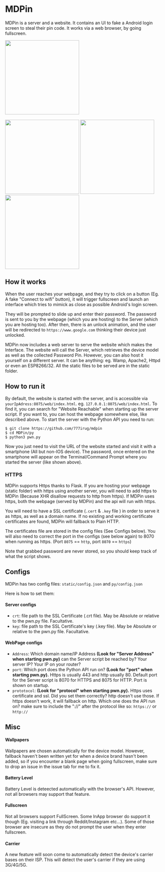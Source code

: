 # MDPin
MDPin is a server and a website. It contains an UI to fake a Android login screen to steal their pin code. It works via a web browser, by going fullscreen.

<p float="left">
  <img src="https://user-images.githubusercontent.com/26277763/109572152-a9830400-7ae4-11eb-9ad9-09fb5f4566bc.gif" width="240" /><br><br>
  <img src="https://user-images.githubusercontent.com/26277763/108247440-90746d80-714a-11eb-8fa2-265f371a11b6.png" width="240" />
  <img src="https://user-images.githubusercontent.com/26277763/108247444-910d0400-714a-11eb-80b8-0d5e15f0c17e.png" width="240" /> 
  <img src="https://user-images.githubusercontent.com/26277763/108247446-91a59a80-714a-11eb-848a-da732dde1000.png" width="240" />
</p>

## How it works

When the user reaches your webpage, and they try to click on a button (Eg. A fake "Connect to wifi" button), it will trigger fullscreen and launch an interface which tries to mimick as close as possible Android's login screen.

They will be prompted to slide up and enter their password. The password is sent to you by the webpage (which you are hosting) to the Server (which you are hosting too). After then, there is an unlock animation, and the user will be redirected to `https://www.google.com` thinking their device just unlocked.

MDPin now includes a web server to serve the website which makes the Interface. The website will call the Server, which retrieves the device model as well as the collected Password Pin. However, you can also host it yourself on a different server. It can be anything: eg. Wamp, Apache2, Httpd or even an ESP8266/32. All the static files to be served are in the static folder.

## How to run it

By default, the website is started with the server, and is accessible via `yourIpAdress:8075/web/index.html`. eg. `127.0.0.1:8075/web/index.html`. To find it, you can search for "Website Reachable" when starting up the server script. If you want to, you can host the webpage somewhere else, like described above. To start the server with the Python API you need to run: 

```
$ git clone https://github.com/777irug/mdpin
$ cd MDPin/py
$ python3 pwn.py
```

Now you just need to visit the URL of the website started and visit it with a smartphone (All but non-IOS device). The password, once entered on the smartphone will appear on the Terminal/Command Prompt where you started the server (like shown above).
### HTTPS
MDPin supports Https thanks to Flask. If you are hosting your webpage (static folder) with https using another server, you will need to add https to MDPin (Because XHR disallow requests to http from https). If MDPin uses https, both the webpage (served by MDPin) and the api will run with https.

You will need to have a SSL certificate (`.cert` & `.key` file ) in order to serve it as https, as well as a domain name. If no existing and working certificate certificates are found, MDPin will fallback to Plain HTTP.

The certificates file are stored in the config files (See Configs below). You will also need to correct the port in the configs (see below again) to 8070 when running as https. (Port `8075` == `http`, port `8070` == `https`)

Note that grabbed password are never stored, so you should keep track of what the script shows.

## Configs

MDPin has two config files: `static/config.json` and `py/config.json`

Here is how to set them:

#### Server configs

- `crt`: file path to the SSL Certificate (.crt file). May be Absolute or relative to the pwn.py file. Facultative.
- `key`: file path to the SSL Certificate's key (.key file). May be Absolute or relative to the pwn.py file. Facultative.

#### WebPage configs

- `Address`: Which domain name/IP Address **(Look for "Server Address" when starting pwn.py)** can the Server script be reached by? Your server IP? Your IP on your router?
- `port`: Which port does the Python API run on? **(Look for "port" when starting pwn.py).** Https is usually 443 and http usually 80. Default port for the Server script is 8070 for HTTPS and 8075 for HTTP. Port is shown on startup.
- `prototocol`: **(Look for "protocol" when starting pwn.py).** Https uses certificate and ssl. Did you set them correctly? http doesn't use those. If https doesn't work, it will fallback on http. Which one does the API run on? make sure to include the "://" after the protocol like so: `https://` or `http://`

## Misc

#### Wallpapers

Wallpapers are chosen automatically for the device model. However, fallback haven't been written yet for when a device brand hasn't been added, so if you encounter a blank page when going fullscreen, make sure to drop an issue in the issue tab for me to fix it.

#### Battery Level

Battery Level is deteected automatically with the browser's API. However, not all browsers may support that feature.


#### Fullscreen

Not all browsers support FullScreen. Some InApp browser do support it though (Eg. visiting a link through Reddit/Instagram etc...). Some of those browser are insecure as they do not prompt the user when they enter fullscreen.
#### Carrier

A new feature will soon come to automatically detect the device's carrier bases on their ISP. This will detect the user's carrier if they are using 3G/4G/5G.

